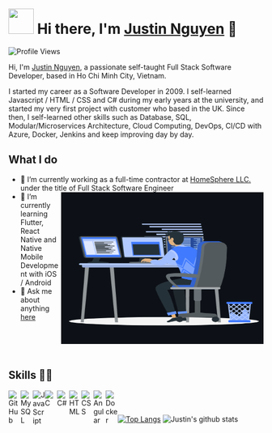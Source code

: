 # <img src="https://i.pinimg.com/originals/00/4b/17/004b173f6e3d6843df10114e087f30a8.gif" width="50" height="50" /> Hi there, I'm [Justin Nguyen](https://github.com/JustinChasez) 👋
![Profile Views](https://hits.seeyoufarm.com/api/count/incr/badge.svg?url=https://github.com/JustinChasez/&title=Profile%20Views)

Hi, I'm [Justin Nguyen](mailto:me@justinchasez.com), a passionate self-taught Full Stack Software Developer, based in Ho Chi Minh City, Vietnam.

I started my career as a Software Developer in 2009. I self-learned Javascript / HTML / CSS and C# during my early years at the university, and started my very first project with customer who based in the UK. Since then, I self-learned other skills such as Database, SQL, Modular/Microservices Architecture, Cloud Computing, DevOps, CI/CD with Azure, Docker, Jenkins and keep improving day by day.

## What I do
- 🔭 I’m currently working as a full-time contractor at [HomeSphere LLC.](https://www.homesphere.com) under the title of Full Stack Software Engineer <img align="right" top="100" height="300" width="400" src="https://github.com/JustinChasez/JustinChasez/blob/main/animation_500_coding.gif?raw=true">
- 🌱 I’m currently learning Flutter, React Native and Native Mobile Development with iOS / Android
- 💬 Ask me about anything [here](https://github.com/JustinChasez/JustinChasez/issues)
<br>
<br>
<br>

## Skills 👨‍💻

<img align="left" alt="GitHub" width="24px" src="https://cdn.jsdelivr.net/npm/simple-icons@3.2.0/icons/github.svg" />
<img align="left" alt="MySQL" width="24px" src="https://cdn.jsdelivr.net/npm/simple-icons@3.2.0/icons/mysql.svg" />
<img align="left" alt="JavaScript" width="24px" src="https://cdn.jsdelivr.net/npm/simple-icons@3.2.0/icons/javascript.svg" />
<img align="left" alt="C" width="24px" src="https://cdn.jsdelivr.net/npm/simple-icons@3.2.0/icons/c.svg" />
<img align="left" alt="C#" width="24px" src="https://cdn.jsdelivr.net/npm/simple-icons@3.2.0/icons/csharp.svg" />
<img align="left" alt="HTML" width="24px" src="https://cdn.jsdelivr.net/npm/simple-icons@3.2.0/icons/html5.svg" />
<img align="left" alt="CSS" width="24px" src="https://cdn.jsdelivr.net/npm/simple-icons@3.2.0/icons/css3.svg" />
<img align="left" alt="Angular" width="24px" src="https://cdn.jsdelivr.net/npm/simple-icons@3.2.0/icons/angular.svg" />
<img align="left" alt="Docker" width="24px" src="https://cdn.jsdelivr.net/npm/simple-icons@3.2.0/icons/docker.svg" />
<br>
<br>

[![Top Langs](https://github-readme-stats.vercel.app/api/top-langs/?username=JustinChasez&layout=compact&theme=highcontrast)](https://github.com/JustinChasez/)
![Justin's github stats](https://github-readme-stats.vercel.app/api?username=JustinChasez&count_private=true&show_icons=true&theme=highcontrast)
